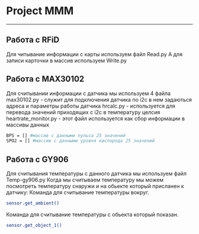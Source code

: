 # Project MMM
---
## Работа с RFiD

Для читывание информации с карты используем файл Read.py
  А для записи карточки в массив используем Write.py

## Работа с MAX30102
Для считывании информации с датчика мы используем 4 файла
max30102.py - служит для подключения датчика по i2c в нем задаються адреса и параметры работы датчика
hrcalc.py - используется для перевода значений приходящих с i2c в температуру целсия
heartrate_monitor.py - этот файл используется как сбор информации в массивы данных 
```sh
BPS = [] #массив с данными пульса 25 значений 
SPO2 = [] #массив с данными уровня кислорода 25 значений 
```
## Работа с GY906
Для считывания температуры с данного датчика мы используем файл Temp-gy906.py
Когда мы считываем температуру мы можем посмотреть температуру снаружи и на обьекте который присланен к датчику:
Команда для считывание температуры вокруг.
```sh
sensor.get_ambient()
```
Команда для считывание температуры с обьекта который показан.
```sh
sensor.get_object_1()
```

